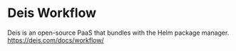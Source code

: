# Deis Workflow

Deis is an open-source PaaS that bundles with the Helm package manager.
<https://deis.com/docs/workflow/>
